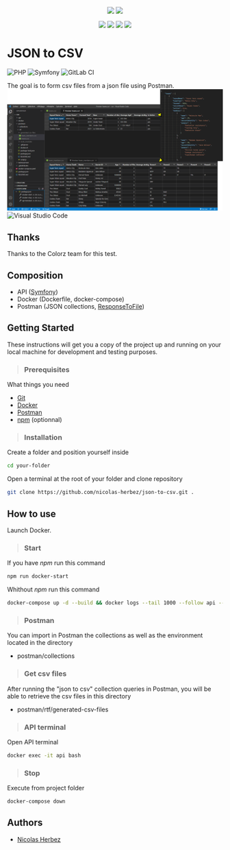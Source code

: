 <p align="center">
    <img src="https://img.shields.io/badge/pipeline-passed-green" />
    <img src="https://img.shields.io/badge/coverage-94.81%25-green" />
</p>
<p align="center">
    <img src="https://img.shields.io/badge/PHP-7.4-blue" />
    <img src="https://img.shields.io/badge/Symfony-5.4-blue" />
    <img src="https://img.shields.io/badge/MySQL-8-blue" />
    <img src="https://img.shields.io/badge/phpMyAdmin-5.2-blue" />
</p>

# JSON to CSV
![PHP](https://img.shields.io/badge/php-%23777BB4.svg?style=for-the-badge&logo=php&logoColor=white)
![Symfony](https://img.shields.io/badge/symfony-%23000000.svg?style=for-the-badge&logo=symfony&logoColor=white)
![GitLab CI](https://img.shields.io/badge/gitlab%20ci-%23181717.svg?style=for-the-badge&logo=gitlab&logoColor=white)
<!-- https://github.com/Ileriayo/markdown-badges -->

The goal is to form csv files from a json file using Postman.
![json-to-csv.png](https://github.com/nicolas-herbez/json-to-csv/blob/main/json-to-csv.png?raw=true)
![Visual Studio Code](https://img.shields.io/badge/Visual%20Studio%20Code-0078d7.svg?style=for-the-badge&logo=visual-studio-code&logoColor=white)

## Thanks

Thanks to the Colorz team for this test.

## Composition

* API (<a href="https://symfony.com/" target="_blanc">Symfony</a>)
* Docker (Dockerfile, docker-compose)
* Postman (JSON collections, <a href="https://github.com/sivcan/ResponseToFile-Postman" target="_blanc">ResponseToFile</a>)

## Getting Started

These instructions will get you a copy of the project up and running on your local machine for development and testing purposes.

> ### Prerequisites

What things you need

* <a href="https://git-scm.com/downloads" target="_blanc">Git</a>
* <a href="https://www.docker.com/get-started" target="_blanc">Docker</a>
* <a href="https://www.postman.com/downloads" target="_blanc">Postman</a>
* <a href="https://docs.npmjs.com/downloading-and-installing-node-js-and-npm" target="_blanc">npm</a> (optionnal)

> ### Installation

Create a folder and position yourself inside
```bash
cd your-folder
```

Open a terminal at the root of your folder and clone repository
```bash
git clone https://github.com/nicolas-herbez/json-to-csv.git .
```

## How to use

Launch Docker.

> ### Start

If you have *npm* run this command
```bash
npm run docker-start
```

Whithout *npm* run this command
```bash
docker-compose up -d --build && docker logs --tail 1000 --follow api --details
```

> ### Postman

You can import in Postman the collections as well as the environment located in the directory
* postman/collections

> ### Get csv files

After running the "json to csv" collection queries in Postman, you will be able to retrieve the csv files in this directory
* postman/rtf/generated-csv-files

> ### API terminal

Open API terminal
```bash
docker exec -it api bash
```

> ### Stop

Execute from project folder
```bash
docker-compose down
```

## Authors

* [Nicolas Herbez](https://github.com/nicolas-herbez)
